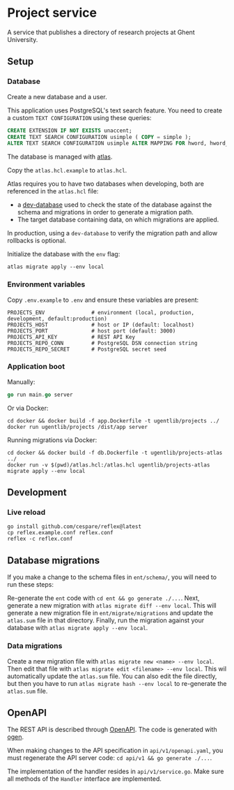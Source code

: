 # Project service

A service that publishes a directory of research projects at Ghent University.

## Setup

### Database

Create a new database and a user.

This application uses PostgreSQL's text search feature. You need to create 
a custom `TEXT CONFIGURATION` using these queries:

```sql
CREATE EXTENSION IF NOT EXISTS unaccent;
CREATE TEXT SEARCH CONFIGURATION usimple ( COPY = simple );
ALTER TEXT SEARCH CONFIGURATION usimple ALTER MAPPING FOR hword, hword_part, word WITH unaccent, simple;
```

The database is managed with [atlas](https://atlasgo.io/).

Copy the `atlas.hcl.example` to `atlas.hcl`. 

Atlas requires you to have two databases when developing, both are referenced in the `atlas.hcl` file:

* a [dev-database](https://atlasgo.io/concepts/dev-database) used to check the state 
of the database against the schema and migrations in order to generate a migration path.
* The target database containing data, on which migrations are applied.

In production, using a `dev-database` to verify the migration path and allow rollbacks is optional.

Initialize the database with the `env` flag:

```
atlas migrate apply --env local
```

### Environment variables

Copy `.env.example` to `.env` and ensure these variables are present:

```
PROJECTS_ENV               # environment (local, production, development, default:production)
PROJECTS_HOST              # host or IP (default: localhost)
PROJECTS_PORT              # host port (default: 3000)
PROJECTS_API_KEY           # REST API Key
PROJECTS_REPO_CONN         # PostgreSQL DSN connection string
PROJECTS_REPO_SECRET       # PostgreSQL secret seed
```

### Application boot

Manually:

```go
go run main.go server
```

Or via Docker:

```
cd docker && docker build -f app.Dockerfile -t ugentlib/projects ../
docker run ugentlib/projects /dist/app server
```

Running migrations via Docker:

```
cd docker && docker build -f db.Dockerfile -t ugentlib/projects-atlas ../
docker run -v $(pwd)/atlas.hcl:/atlas.hcl ugentlib/projects-atlas migrate apply --env local
```

## Development

### Live reload

```
go install github.com/cespare/reflex@latest
cp reflex.example.conf reflex.conf
reflex -c reflex.conf
```

## Database migrations

If you make a change to the schema files in `ent/schema/`, you will need to run these steps:

Re-generate the `ent` code with `cd ent && go generate ./...`. Next, generate a new migration
with `atlas migrate diff --env local`. This will generate a new migration file in 
`ent/migrate/migrations` and update the `atlas.sum` file in that directory. Finally, run the 
migration against your database with `atlas migrate apply --env local`.

### Data migrations

Create a new migration file with `atlas migrate new <name> --env local`. Then edit that file 
with `atlas migrate edit <filename> --env local`. This wil automatically update the `atlas.sum`
file. You can also edit the file directly, but then you have to run `atlas migrate hash --env local`
to re-generate the `atlas.sum` file.

## OpenAPI

The REST API is described through [OpenAPI](https://swagger.io/specification/). The code is generated
with [ogen](https://ogen.dev/).

When making changes to the API specification in `api/v1/openapi.yaml`, you must regenerate the API 
server code: `cd api/v1 && go generate ./...`.

The implementation of the handler resides in `api/v1/service.go`. Make sure all methods of the `Handler`
interface are implemented.

